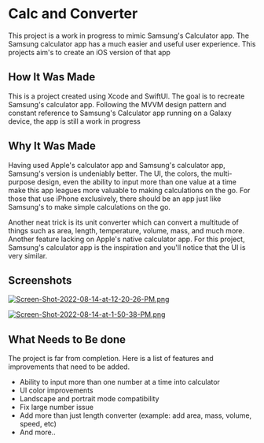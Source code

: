 
# Calc and Converter

This project is a work in progress to mimic Samsung's Calculator app. 
The Samsung calculator app has a much easier and useful user experience. 
This projects aim's to create an iOS version of that app
## How It Was Made

This is a project created using Xcode and SwiftUI. 
The goal is to recreate Samsung's calculator app. Following the MVVM design pattern
and constant reference to Samsung's Calculator app running on a Galaxy device, the app is still a work in progress
## Why It Was Made

Having used Apple's calculator app and Samsung's calculator app, 
Samsung's version is undeniably better. The UI, the colors, the multi-purpose design, even the ability to input
more than one value at a time make this app leagues more valuable to making 
calculations on the go. For those that use iPhone exclusively, there should be an app just
like Samsung's to make simple calculations on the go. 

Another neat trick is its unit converter which can convert a multitude of things such as 
area, length, temperature, volume, mass, and much more. Another feature lacking on Apple's 
native calculator app. For this project, Samsung's calculator app is the inspiration and
you'll notice that the UI is very similar.
## Screenshots

[![Screen-Shot-2022-08-14-at-12-20-26-PM.png](https://i.postimg.cc/NfMQYVZ7/Screen-Shot-2022-08-14-at-12-20-26-PM.png)](https://postimg.cc/t7LKNrqY) 

[![Screen-Shot-2022-08-14-at-1-50-38-PM.png](https://i.postimg.cc/wBFbvzfT/Screen-Shot-2022-08-14-at-1-50-38-PM.png)](https://postimg.cc/PLpM3gnB)
## What Needs to Be done

The project is far from completion. Here is a list of features and improvements 
that need to be added.

- Ability to input more than one number at a time into calculator
- UI color improvements
- Landscape and portrait mode compatibility 
- Fix large number issue
- Add more than just length converter (example: add area, mass, volume, speed, etc)
- And more..
